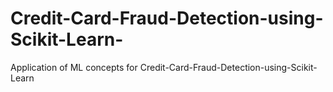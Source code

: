 # Credit-Card-Fraud-Detection-using-Scikit-Learn-
Application of ML concepts for Credit-Card-Fraud-Detection-using-Scikit-Learn 
